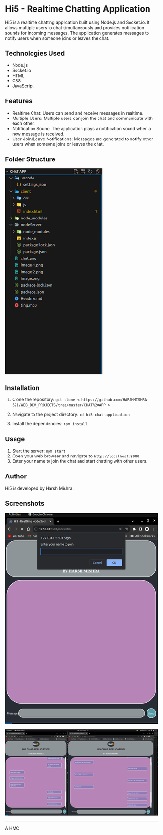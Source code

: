 # Hi5 - Realtime Chatting Application

Hi5 is a realtime chatting application built using Node.js and Socket.io. It allows multiple users to chat simultaneously and provides notification sounds for incoming messages. The application generates messages to notify users when someone joins or leaves the chat.

## Technologies Used
- Node.js
- Socket.io
- HTML
- CSS
- JavaScript

## Features
- Realtime Chat: Users can send and receive messages in realtime.
- Multiple Users: Multiple users can join the chat and communicate with each other.
- Notification Sound: The application plays a notification sound when a new message is received.
- User Join/Leave Notifications: Messages are generated to notify other users when someone joins or leaves the chat.


## Folder Structure
![Alt text](image-3.png)

## Installation
1. Clone the repository: `git clone < https://github.com/HARSHMISHRA-521/WEB_DEV_PROJECTS/tree/master/CHAT%20APP >`

2. Navigate to the project directory: `cd hi5-chat-application`

3. Install the dependencies:  `npm install`

## Usage
1. Start the server: `npm start`
2. Open your web browser and navigate to `http://localhost:8080`
3. Enter your name to join the chat and start chatting with other users.

## Author
Hi5 is developed by Harsh Mishra.

## Screenshots

![Alt text](image-2.png)

![Alt text](image-1.png)




---

A HMC
